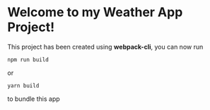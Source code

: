 # Welcome to my Weather App Project!

This project has been created using **webpack-cli**, you can now run

```
npm run build
```
or
```
yarn build
```

to bundle this app
